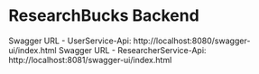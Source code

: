 # ResearchBucks Backend
Swagger URL - UserService-Api: http://localhost:8080/swagger-ui/index.html
Swagger URL - ResearcherService-Api: http://localhost:8081/swagger-ui/index.html
